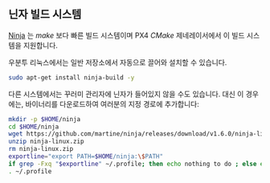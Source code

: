 ## 닌자 빌드 시스템

[Ninja](https://ninja-build.org/) 는 *make* 보다 빠른 빌드 시스템이며 PX4 *CMake* 제네레이서에서 이 빌드 시스템을 지원합니다. 

우분투 리눅스에서는 일반 저장소에서 자동으로 끌어와 설치할 수 있습니다.

```sh
sudo apt-get install ninja-build -y
```

다른 시스템에서는 꾸러미 관리자에 닌자가 들어있지 않을 수도 있습니다.
대신 이 경우에는,  바이너리를 다운로드하여 여러분의 지정 경로에 추가합니다:

```sh
mkdir -p $HOME/ninja
cd $HOME/ninja
wget https://github.com/martine/ninja/releases/download/v1.6.0/ninja-linux.zip
unzip ninja-linux.zip
rm ninja-linux.zip
exportline="export PATH=$HOME/ninja:\$PATH"
if grep -Fxq "$exportline" ~/.profile; then echo nothing to do ; else echo $exportline >> ~/.profile; fi
. ~/.profile
```
